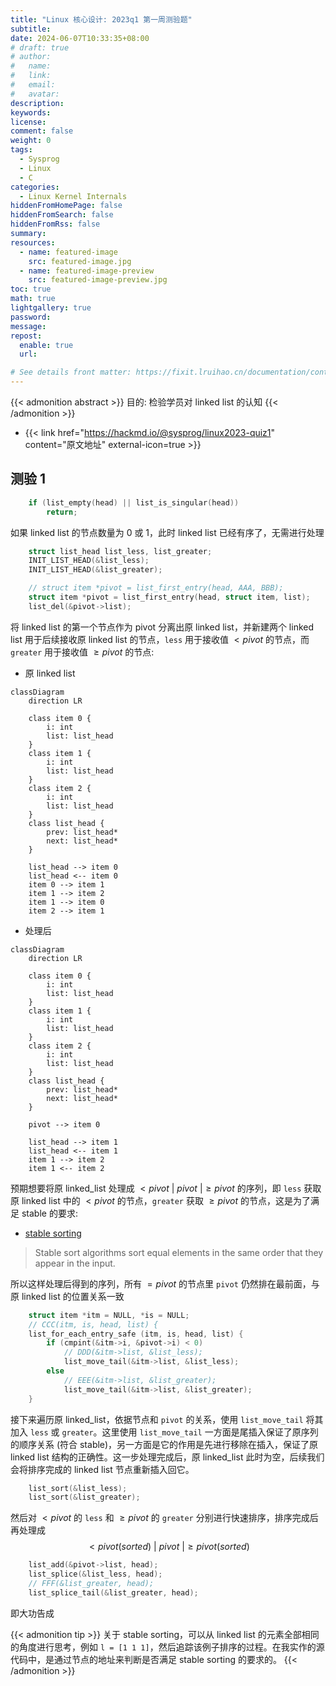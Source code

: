 ```yaml
---
title: "Linux 核心设计: 2023q1 第一周测验题"
subtitle:
date: 2024-06-07T10:33:35+08:00
# draft: true
# author:
#   name:
#   link:
#   email:
#   avatar:
description:
keywords:
license:
comment: false
weight: 0
tags:
  - Sysprog
  - Linux
  - C
categories:
  - Linux Kernel Internals
hiddenFromHomePage: false
hiddenFromSearch: false
hiddenFromRss: false
summary:
resources:
  - name: featured-image
    src: featured-image.jpg
  - name: featured-image-preview
    src: featured-image-preview.jpg
toc: true
math: true
lightgallery: true
password:
message:
repost:
  enable: true
  url:

# See details front matter: https://fixit.lruihao.cn/documentation/content-management/introduction/#front-matter
---
```


{{< admonition abstract >}}
目的: 检验学员对 linked list 的认知
{{< /admonition >}}

<!--more-->

- {{< link href="https://hackmd.io/@sysprog/linux2023-quiz1" content="原文地址" external-icon=true >}}

## 测验 1

```c
    if (list_empty(head) || list_is_singular(head))
        return;
```

如果 linked list 的节点数量为 0 或 1，此时 linked list 已经有序了，无需进行处理

```c
    struct list_head list_less, list_greater;
    INIT_LIST_HEAD(&list_less);
    INIT_LIST_HEAD(&list_greater);

    // struct item *pivot = list_first_entry(head, AAA, BBB);
    struct item *pivot = list_first_entry(head, struct item, list);
    list_del(&pivot->list);
```

将 linked list 的第一个节点作为 pivot 分离出原 linked list，并新建两个 linked list 用于后续接收原 linked list 的节点，`less` 用于接收值 $< pivot$ 的节点，而 `greater` 用于接收值 $\ge pivot$ 的节点:

- 原 linked list
```mermaid
classDiagram
    direction LR

    class item 0 {
        i: int
        list: list_head
    }
    class item 1 {
        i: int
        list: list_head
    }
    class item 2 {
        i: int
        list: list_head
    }
    class list_head {
        prev: list_head*
        next: list_head*
    }

    list_head --> item 0
    list_head <-- item 0
    item 0 --> item 1
    item 1 --> item 2
    item 1 --> item 0
    item 2 --> item 1
```

- 处理后
```mermaid
classDiagram
    direction LR

    class item 0 {
        i: int
        list: list_head
    }
    class item 1 {
        i: int
        list: list_head
    }
    class item 2 {
        i: int
        list: list_head
    }
    class list_head {
        prev: list_head*
        next: list_head*
    }

    pivot --> item 0

    list_head --> item 1
    list_head <-- item 1
    item 1 --> item 2
    item 1 <-- item 2
```

预期想要将原 linked_list 处理成 $< pivot\ |\ pivot\ | \ge pivot$ 的序列，即 `less` 获取原 linked list 中的 $< pivot$ 的节点，`greater` 获取 $\ge pivot$ 的节点，这是为了满足 stable 的要求:

- [stable sorting](https://en.wikipedia.org/wiki/Sorting_algorithm#Stability)
> Stable sort algorithms sort equal elements in the same order that they appear in the input. 

所以这样处理后得到的序列，所有 $=pivot$ 的节点里 `pivot` 仍然排在最前面，与原 linked list 的位置关系一致

```c
    struct item *itm = NULL, *is = NULL;
    // CCC(itm, is, head, list) {
    list_for_each_entry_safe (itm, is, head, list) {
        if (cmpint(&itm->i, &pivot->i) < 0)
            // DDD(&itm->list, &list_less);
            list_move_tail(&itm->list, &list_less);
        else
            // EEE(&itm->list, &list_greater);
            list_move_tail(&itm->list, &list_greater);
    }
```

接下来遍历原 linked_list，依据节点和 `pivot` 的关系，使用 `list_move_tail` 将其加入 `less` 或 `greater`。这里使用 `list_move_tail` 一方面是尾插入保证了原序列的顺序关系 (符合 stable)，另一方面是它的作用是先进行移除在插入，保证了原 linked list 结构的正确性。这一步处理完成后，原 linked_list 此时为空，后续我们会将排序完成的 linked list 节点重新插入回它。

```c
    list_sort(&list_less);
    list_sort(&list_greater);
```

然后对 $< pivot$ 的 `less` 和 $\ge pivot$ 的 `greater` 分别进行快速排序，排序完成后再处理成
$$< pivot (sorted)\ |\ pivot\ | \ge pivot (sorted)$$ 

```c
    list_add(&pivot->list, head);
    list_splice(&list_less, head);
    // FFF(&list_greater, head);
    list_splice_tail(&list_greater, head);
```

即大功告成

{{< admonition tip >}}
关于 stable sorting，可以从 linked list 的元素全部相同的角度进行思考，例如 `l = [1 1 1]`，然后追踪该例子排序的过程。在我实作的源代码中，是通过节点的地址来判断是否满足 stable sorting 的要求的。
{{< /admonition >}}
